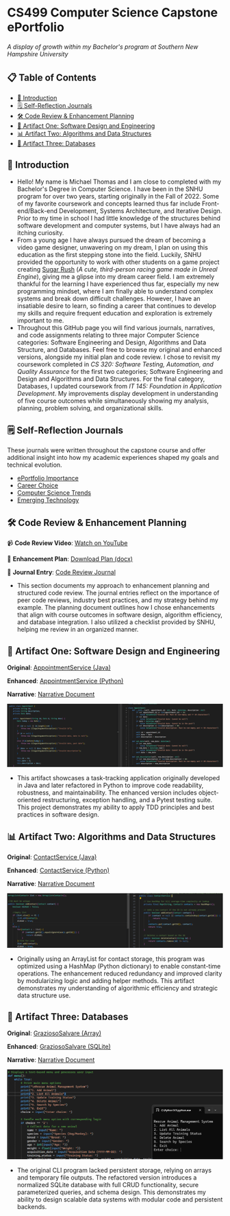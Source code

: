 # CS499 Computer Science Capstone ePortfolio
###### A display of growth within my Bachelor's program at Southern New Hampshire University

## 📋 Table of Contents

- [🧠 Introduction](#-introduction)
- [🗒️ Self-Reflection Journals](#️-self-reflection-journals)
- [🛠️ Code Review & Enhancement Planning](#️-code-review--enhancement-planning)
- [🧱 Artifact One: Software Design and Engineering](#-artifact-one-software-design-and-engineering)
- [📊 Artifact Two: Algorithms and Data Structures](#-artifact-two-algorithms-and-data-structures)
- [💾 Artifact Three: Databases](#-artifact-three-databases)

## 🧠 Introduction

- Hello! My name is Michael Thomas and I am close to completed with my Bachelor's Degree in Computer Science. I have been in the SNHU program for over two years, starting originally in the Fall of 2022. Some of my favorite coursework and concepts learned thus far include Front-end/Back-end Development, Systems Architecture, and Iterative Design. Prior to my time in school I had little knowledge of the structures behind software development and computer systems, but I have always had an itching curiosity.
- From a young age I have always pursued the dream of becoming a video game designer, unwavering on my dream, I plan on using this education as the first stepping stone into the field. Luckily, SNHU provided the opportunity to work with other students on a game project creating [Sugar Rush](https://sirrell.itch.io/sugar-rush) (_A cute, third-person racing game made in Unreal Engine_), giving me a glipse into my dream career field. I am extremely thankful for the learning I have experienced thus far, especially my new programming mindset, where I am finally able to understand complex systems and break down difficult challenges. However, I have an insatiable desire to learn, so finding a career that continues to develop my skills and require frequent education and exploration is extremely important to me. 
- Throughout this GitHub page you will find various journals, narratives, and code assignments relating to three major Computer Science categories: Software Engineering and Design, Algorithms and Data Structure, and Databases. Feel free to browse my original and enhanced versions, alongside my initial plan and code review. I chose to revisit my coursework completed in _CS 320: Software Testing, Automation, and Quality Assurance_ for the first two categories; Software Engineering and Design and Algorithms and Data Structures. For the final category, Databases, I updated coursework from _IT 145: Foundation in Application Development_. My improvements display development in understanding of five course outcomes while simultaneously showing my analysis, planning, problem solving, and organizational skills. 

## 🗒️ Self-Reflection Journals

These journals were written throughout the capstone course and offer additional insight into how my academic experiences shaped my goals and technical evolution.
- [ePortfolio Importance](https://github.com/thomasxvii/thomasxvii.github.io/blob/main/Journals/3-1%20Journal.docx)
- [Career Choice](https://github.com/thomasxvii/thomasxvii.github.io/blob/main/Journals/4-1%20Journal.docx)
- [Computer Science Trends](https://github.com/thomasxvii/thomasxvii.github.io/blob/main/Journals/5-1%20Journal.docx)
- [Emerging Technology](https://github.com/thomasxvii/thomasxvii.github.io/blob/main/Journals/6-1%20Journal.docx)


## 🛠️ Code Review & Enhancement Planning

📹 **Code Review Video**: [Watch on YouTube](https://youtu.be/ylHAz0zElCw)

📄 **Enhancement Plan**: [Download Plan (docx)](https://github.com/thomasxvii/thomasxvii.github.io/blob/main/CS%20499/CS%20499%20Module%20One%20Assignment.docx)

📓 **Journal Entry**: [Code Review Journal](https://github.com/thomasxvii/thomasxvii.github.io/blob/main/Journals/2-1%20Journal.docx)

- This section documents my approach to enhancement planning and structured code review. The journal entries reflect on the importance of peer code reviews, industry best practices, and my strategy behind my example. The planning document outlines how I chose enhancements that align with course outcomes in software design, algorithm efficiency, and database integration. I also utilized a checklist provided by SNHU, helping me review in an organized manner. 


## 🧱 Artifact One: Software Design and Engineering

**Original**: [AppointmentService (Java)](https://github.com/thomasxvii/thomasxvii.github.io/tree/main/Original%20Artifacts/CS%20320/Appointment%20Service)

**Enhanced**: [AppointmentService (Python)](https://github.com/thomasxvii/thomasxvii.github.io/tree/main/Enhanced%20Artifacts/ENHANCED%20CS%20320/Appointment%20Service)

**Narrative**: [Narrative Document](https://github.com/thomasxvii/thomasxvii.github.io/blob/main/Narratives/3-2%20Milestone%20Two%20Narrative.docx)

![Artifact One Screenshot](Screenshots/Artifact%20One%20-%20Before%20and%20After%20Code%20Comparison.png)

- This artifact showcases a task-tracking application originally developed in Java and later refactored in Python to improve code readability, robustness, and maintainability. The enhanced version includes object-oriented restructuring, exception handling, and a Pytest testing suite. This project demonstrates my ability to apply TDD principles and best practices in software design.

## 📊 Artifact Two: Algorithms and Data Structures

**Original**: [ContactService (Java)](https://github.com/thomasxvii/thomasxvii.github.io/tree/main/Original%20Artifacts/CS%20320/Contact%20Service)

**Enhanced**: [ContactService (Python)](https://github.com/thomasxvii/thomasxvii.github.io/tree/main/Enhanced%20Artifacts/ENHANCED%20CS%20320/Contact%20Service)

**Narrative**: [Narrative Document](https://github.com/thomasxvii/thomasxvii.github.io/blob/main/Narratives/4-2%20Milestone%20Three%20Narrative.docx)

![Artifact Two Screenshot](Screenshots/Artifact%20Two%20-%20Contact%20Lookup%20Comparison.png)

- Originally using an ArrayList for contact storage, this program was optimized using a HashMap (Python dictionary) to enable constant-time operations. The enhancement reduced redundancy and improved clarity by modularizing logic and adding helper methods. This artifact demonstrates my understanding of algorithmic efficiency and strategic data structure use.


## 💾 Artifact Three: Databases

**Original**: [GraziosoSalvare (Array)](https://github.com/thomasxvii/thomasxvii.github.io/tree/main/Original%20Artifacts/IT%20145/GraziosoSalvare)

**Enhanced**: [GraziosoSalvare (SQLite)](https://github.com/thomasxvii/thomasxvii.github.io/tree/main/Enhanced%20Artifacts/ENHANCED%20IT%20145)

**Narrative**: [Narrative Document](https://github.com/thomasxvii/thomasxvii.github.io/blob/main/Narratives/5-2%20Milestone%20Four%20Narrative.docx)

![Artifact Three Screenshot](Screenshots/Artifact%20Three%20-%20GraziosoSalvare%20Conversion.png)

- The original CLI program lacked persistent storage, relying on arrays and temporary file outputs. The refactored version introduces a normalized SQLite database with full CRUD functionality, secure parameterized queries, and schema design. This demonstrates my ability to design scalable data systems with modular code and persistent backends.
